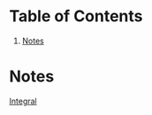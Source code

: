 
# Table of Contents

1.  [Notes](#org9512f93)



<a id="org9512f93"></a>

# Notes

[Integral](20241221124116-integral.md)

